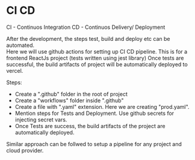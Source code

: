 # CI CD

CI - Continuos Integration
CD - Continuos Delivery/ Deployment

<div>After the development, the steps test, build and deploy etc can be automated. </div>

<div>Here we will use github actions for setting up CI CD pipeline.
This is for a frontend ReactJs project (tests written using jest library)
Once tests are successful, the build artifacts of project will be automatically deployed to vercel.</div>

Steps:

- Create a ".github" folder in the root of project
- Create a "workflows" folder inside ".github"
- Create a file with ".yaml" extension. Here we are creating "prod.yaml".
- Mention steps for Tests and Deployment. Use github secrets for injecting secret vars.
- Once Tests are success, the build artifacts of the project are automatically deployed.

<div>Similar approach can be follwed to setup a pipeline for any project and cloud provider.</div>

